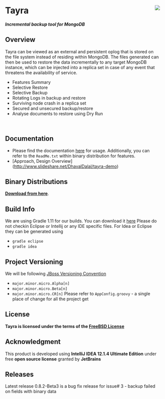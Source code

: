 # Tayra  <a href="http://www.eelabs.co.uk/projects/tayra/"><img src="http://www.equalexperts.com/resources/img/eelogo.png" align="right"></a>
***Incremental backup tool for MongoDB***
## Overview

 Tayra can be viewed as an external and persistent oplog that is stored on the 
 file system instead of residing within MongoDB. The files generated can then be
 used to restore the data incrementally to any target MongoDB instance, which can
 be injected into a replica set in case of any event that threatens the
 availability of service.<br>

* Features Summary
 * Selective Restore
 * Selective Backup
 * Rotating Logs in backup and restore
 * Surviving node crash in a replica set
 * Secured and unsecured backup/restore
 * Analyse documents to restore using Dry Run 
<br>

## Documentation
* Please find the documentation [here](http://htmlpreview.github.com/?https://github.com/EqualExperts/Tayra/blob/master/acceptance-tests/index.html) for usage. Additionally, you can refer to the `ReadMe.txt` within binary distribution for features.
* [Approach, Design Overview] (http://www.slideshare.net/DhavalDalal/tayra-demo) 

## Binary Distributions
**[Download from here](http://equalexperts.github.io/Tayra/)**.

## Build Info
We are using Gradle 1.11 for our builds.  You can download it [here](http://services.gradle.org/distributions/gradle-1.2-bin.zip)
Please do not checkin Eclipse or Intellij or any IDE specific files.  For Idea or Eclipse they
can be generated using
* `gradle eclipse`
* `gradle idea`

## Project Versioning
We will be following [JBoss Versioning Convention](https://community.jboss.org/wiki/JBossProjectVersioning?_sscc=t)
* `major.minor.micro.Alpha[n]`
* `major.minor.micro.Beta[n]`
* `major.minor.micro.CR[n]`
Please refer to `AppConfig.groovy` - a single place of change for all the project get

## License
**Tayra is licensed under the terms of the [FreeBSD License](http://en.wikipedia.org/wiki/BSD_licenses)**

## Acknowledgment
This product is developed using **IntelliJ IDEA 12.1.4 Ultimate Edition** under free **open source license** granted by **JetBrains**

## Releases
Latest release 0.8.2-Beta3 is a bug fix release for issue# 3 - backup failed on fields with binary data
